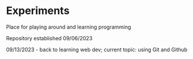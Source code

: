 # Experiments
Place for playing around and learning programming

Repository established 09/06/2023

09/13/2023 - back to learning web dev; current topic: using Git and Github